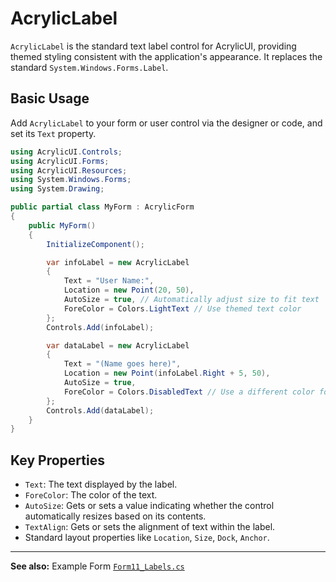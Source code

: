 # AcrylicLabel

`AcrylicLabel` is the standard text label control for AcrylicUI, providing themed styling consistent with the application's appearance. It replaces the standard `System.Windows.Forms.Label`.

## Basic Usage

Add `AcrylicLabel` to your form or user control via the designer or code, and set its `Text` property.

```csharp
using AcrylicUI.Controls;
using AcrylicUI.Forms;
using AcrylicUI.Resources;
using System.Windows.Forms;
using System.Drawing;

public partial class MyForm : AcrylicForm
{
    public MyForm()
    {
        InitializeComponent();

        var infoLabel = new AcrylicLabel
        {
            Text = "User Name:",
            Location = new Point(20, 50),
            AutoSize = true, // Automatically adjust size to fit text
            ForeColor = Colors.LightText // Use themed text color
        };
        Controls.Add(infoLabel);

        var dataLabel = new AcrylicLabel
        {
            Text = "(Name goes here)",
            Location = new Point(infoLabel.Right + 5, 50),
            AutoSize = true,
            ForeColor = Colors.DisabledText // Use a different color for emphasis
        };
        Controls.Add(dataLabel);
    }
}
```

## Key Properties

*   `Text`: The text displayed by the label.
*   `ForeColor`: The color of the text.
*   `AutoSize`: Gets or sets a value indicating whether the control automatically resizes based on its contents.
*   `TextAlign`: Gets or sets the alignment of text within the label.
*   Standard layout properties like `Location`, `Size`, `Dock`, `Anchor`.

---

**See also:** Example Form [`Form11_Labels.cs`](../../Examples/Form11_Labels.cs) 